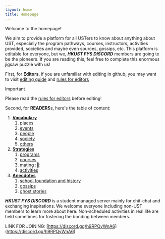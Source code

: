 ```yaml
---
layout: home
title: Homepage
---
```


Welcome to the homepage!

We aim to provide a platform for all USTers to know about anything about UST, especially the program pathways, courses, instructors, activities provided, societies and maybe even sources, gossips, etc. This platform is editable for everyone, but we, ***HKUST FYS DISCORD*** members are going to be the pioneers. If you are reading this, feel free to complete this enormous jigsaw puzzle with us!

First, for **Editors**, if you are unfamiliar with editing in github, you may want to visit [editing guide]() and [rules for editors]()
> [!IMPORTANT]
> Please read the [rules for editors]() before editing!

Second, for **READERS**s, here's the table of content:
1. __[Vocabulary]()__
   1. [places]()
   2. [events]()
   3. [people]()
   4. [society]()
   5. [others]()
2. __[Strategies]()__
   1. [programs]()
   2. [courses]()
   3. [mating :👀:]()
   4. [activities]()
3. __[Anecdotes]()__
   1. [school foundation and history]()
   2. [gossips]()
   3. [ghost stories]()

***HKUST FYS DISCORD*** is a student managed server mainly for chit-chat and exchanging inspirations. We welcome everyone including non-UST members to learn more about here. Non-scheduled activities in real life are held sometimes for fostering the bonding between members. 

LINK FOR JOINING:
[https://discord.gg/h9RPQyWnA6] (https://discord.gg/h9RPQyWnA6)